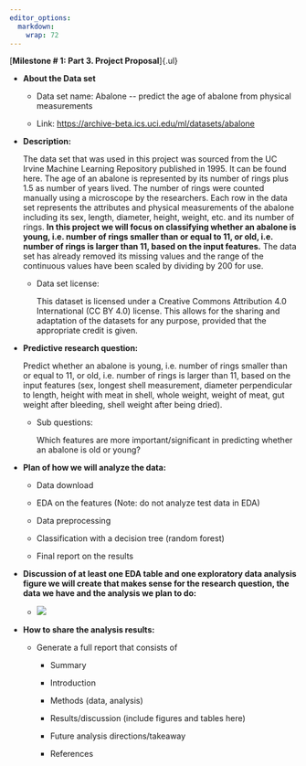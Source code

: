 ```yaml
---
editor_options: 
  markdown: 
    wrap: 72
---
```


[**Milestone \# 1: Part 3. Project Proposal**]{.ul}

-   **About the Data set**

    -   Data set name: Abalone -- predict the age of abalone from
        physical measurements

    -   Link: <https://archive-beta.ics.uci.edu/ml/datasets/abalone>

-   **Description:**

    The data set that was used in this project was sourced from the UC
    Irvine Machine Learning Repository published in 1995. It can be
    found here. The age of an abalone is represented by its number of
    rings plus 1.5 as number of years lived. The number of rings were
    counted manually using a microscope by the researchers. Each row in
    the data set represents the attributes and physical measurements of
    the abalone including its sex, length, diameter, height, weight,
    etc. and its number of rings. **In this project we will focus on
    classifying whether an abalone is young, i.e. number of rings
    smaller than or equal to 11, or old, i.e. number of rings is larger
    than 11, based on the input features.** The data set has already
    removed its missing values and the range of the continuous values
    have been scaled by dividing by 200 for use.

    -   Data set license:

        This dataset is licensed under a Creative Commons Attribution
        4.0 International (CC BY 4.0) license. This allows for the
        sharing and adaptation of the datasets for any purpose, provided
        that the appropriate credit is given.

-   **Predictive research question:**

    Predict whether an abalone is young, i.e. number of rings smaller
    than or equal to 11, or old, i.e. number of rings is larger than 11,
    based on the input features (sex, longest shell measurement,
    diameter perpendicular to length, height with meat in shell, whole
    weight, weight of meat, gut weight after bleeding, shell weight
    after being dried).

    -   Sub questions:

        Which features are more important/significant in predicting
        whether an abalone is old or young?

-   **Plan of how we will analyze the data:**

    -   Data download

    -   EDA on the features (Note: do not analyze test data in EDA)

    -   Data preprocessing

    -   Classification with a decision tree (random forest)

    -   Final report on the results

-   **Discussion of at least one EDA table and one exploratory data
    analysis figure we will create that makes sense for the research
    question, the data we have and the analysis we plan to do:**

    -    ![](https://github.com/nickmao1994/abalone_age_classification/blob/main/src/eda/target_viz.png)

-   **How to share the analysis results:**

    -   Generate a full report that consists of

        -   Summary

        -   Introduction

        -   Methods (data, analysis)

        -   Results/discussion (include figures and tables here)

        -   Future analysis directions/takeaway

        -   References
